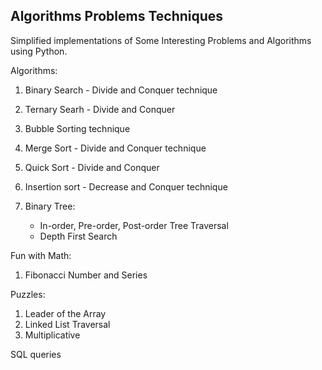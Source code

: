Algorithms Problems Techniques
-------------------------------------

Simplified implementations of Some Interesting Problems and Algorithms using Python.

Algorithms:

1. Binary Search - Divide and Conquer technique
2. Ternary Searh - Divide and Conquer 

3. Bubble Sorting technique
4. Merge Sort - Divide and Conquer technique
5. Quick Sort - Divide and Conquer 
6. Insertion sort - Decrease and Conquer technique
7. Binary Tree:
	- In-order, Pre-order, Post-order Tree Traversal
	- Depth First Search

Fun with Math:

1. Fibonacci Number and Series

Puzzles:

1. Leader of the Array 
2. Linked List Traversal
3. Multiplicative

SQL queries
